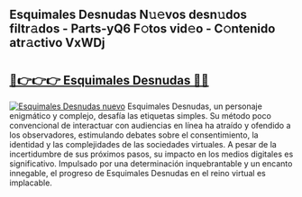 ## Esquimales Desnudas N𝚞𝚎vos desn𝚞dos filtr𝚊dos - Parts-yQ6 F𝚘tos vid𝚎o - C𝚘ntenido atr𝚊ctivo VxWDj

# <h2><a href="http://mb628w0.tromn.icu/?c=Esquimales+Desnudas">🔗👉👉👉 Esquimales Desnudas 🔗🔗</a></h2>

[![Esquimales Desnudas nuevo](https://i.imgur.com/pEAQMta.gif)](http://mb628w0.tromn.icu/?c=Esquimales+Desnudas)
Esquimales Desnudas, un personaje enigmático y complejo, desafía las etiquetas simples. Su método poco convencional de interactuar con audiencias en línea ha atraído y ofendido a los observadores, estimulando debates sobre el consentimiento, la identidad y las complejidades de las sociedades virtuales. A pesar de la incertidumbre de sus próximos pasos, su impacto en los medios digitales es significativo. Impulsado por una determinación inquebrantable y un encanto innegable, el progreso de Esquimales Desnudas en el reino virtual es implacable.
